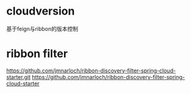 # cloudversion
基于feign与ribbon的版本控制
# ribbon filter
https://github.com/jmnarloch/ribbon-discovery-filter-spring-cloud-starter.git
https://github.com/jmnarloch/ribbon-discovery-filter-spring-cloud-starter
